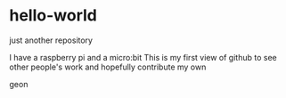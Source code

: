 # hello-world
just another repository

I have a raspberry pi and a micro:bit
This is my first view of github to see other people's work and hopefully contribute my own

geon
